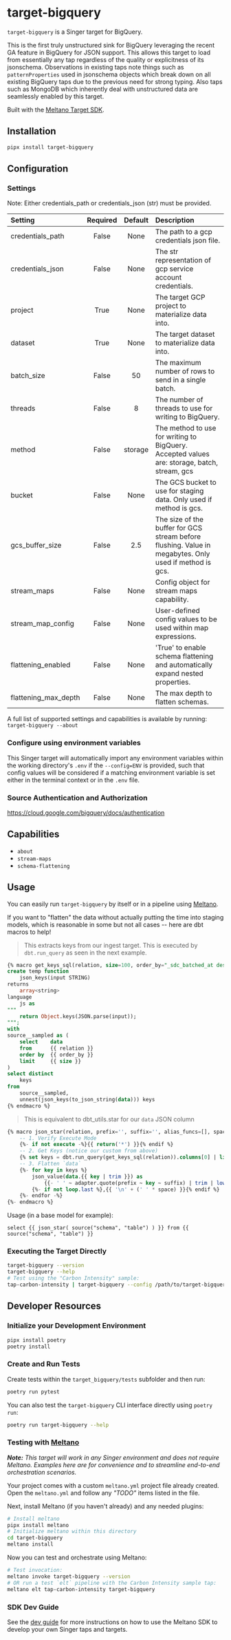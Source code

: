 # target-bigquery

`target-bigquery` is a Singer target for BigQuery.

This is the first truly unstructured sink for BigQuery leveraging the recent GA feature 
in BigQuery for JSON support. This allows this target to load from essentially any tap
regardless of the quality or explicitness of its jsonschema. Observations in existing taps 
note things such as `patternProperties` used in jsonschema objects which break down on 
all existing BigQuery taps due to the previous need for strong typing. Also taps such as
MongoDB which inherently deal with unstructured data are seamlessly enabled by this target. 


Built with the [Meltano Target SDK](https://sdk.meltano.com).

## Installation

```bash
pipx install target-bigquery
```

## Configuration

### Settings

Note: Either credentials_path or credentials_json (str) must be provided.

| Setting             | Required | Default | Description |
|:--------------------|:--------:|:-------:|:------------|
| credentials_path    | False    | None    | The path to a gcp credentials json file. |
| credentials_json    | False    | None    | The str representation of gcp service account credentials. |
| project             | True     | None    | The target GCP project to materialize data into. |
| dataset             | True     | None    | The target dataset to materialize data into. |
| batch_size          | False    |      50 | The maximum number of rows to send in a single batch. |
| threads             | False    |       8 | The number of threads to use for writing to BigQuery. |
| method              | False    | storage | The method to use for writing to BigQuery. Accepted values are: storage, batch, stream, gcs |
| bucket              | False    | None    | The GCS bucket to use for staging data. Only used if method is gcs. |
| gcs_buffer_size     | False    |     2.5 | The size of the buffer for GCS stream before flushing. Value in megabytes. Only used if method is gcs. |
| stream_maps         | False    | None    | Config object for stream maps capability. |
| stream_map_config   | False    | None    | User-defined config values to be used within map expressions. |
| flattening_enabled  | False    | None    | 'True' to enable schema flattening and automatically expand nested properties. |
| flattening_max_depth| False    | None    | The max depth to flatten schemas. |

A full list of supported settings and capabilities is available by running: `target-bigquery --about`

### Configure using environment variables

This Singer target will automatically import any environment variables within the working directory's
`.env` if the `--config=ENV` is provided, such that config values will be considered if a matching
environment variable is set either in the terminal context or in the `.env` file.

### Source Authentication and Authorization

https://cloud.google.com/bigquery/docs/authentication

## Capabilities

* `about`
* `stream-maps`
* `schema-flattening`

## Usage

You can easily run `target-bigquery` by itself or in a pipeline using [Meltano](https://meltano.com/).

If you want to "flatten" the data without actually putting the time into staging models, which is reasonable in some but not all cases -- here are dbt macros to help!

> This extracts keys from our ingest target. This is executed by `dbt.run_query` as seen in the next example.
```sql
{% macro get_keys_sql(relation, size=100, order_by="_sdc_batched_at desc") %}
create temp function
    json_keys(input STRING)
returns
    array<string>
language
    js as
"""
    return Object.keys(JSON.parse(input));
""";
with
source__sampled as (
    select    data
    from      {{ relation }}
    order by  {{ order_by }}
    limit     {{ size }}
)
select distinct
    keys
from
    source__sampled,
    unnest(json_keys(to_json_string(data))) keys
{% endmacro %}
```

> This is equivalent to dbt_utils.star for our `data` JSON column
```sql
{% macro json_star(relation, prefix='', suffix='', alias_funcs=[], space=2) -%}
    -- 1. Verify Execute Mode
    {%- if not execute -%}{{ return('*') }}{% endif %}
    -- 2. Get Keys (notice our custom from above)
    {% set keys = dbt.run_query(get_keys_sql(relation)).columns[0] | list %}
    -- 3. Flatten `data`
    {%- for key in keys %}
        json_value(data.{{ key | trim }}) as
            {{- ' ' ~ adapter.quote(prefix ~ key ~ suffix) | trim | lower }}
        {%- if not loop.last %},{{ '\n' + (' ' * space) }}{% endif %}
    {%- endfor -%}
{%- endmacro %}
```

Usage (in a base model for example):

`select {{ json_star( source("schema", "table") ) }} from {{ source("schema", "table") }}`


### Executing the Target Directly

```bash
target-bigquery --version
target-bigquery --help
# Test using the "Carbon Intensity" sample:
tap-carbon-intensity | target-bigquery --config /path/to/target-bigquery-config.json
```

## Developer Resources


### Initialize your Development Environment

```bash
pipx install poetry
poetry install
```

### Create and Run Tests

Create tests within the `target_bigquery/tests` subfolder and
  then run:

```bash
poetry run pytest
```

You can also test the `target-bigquery` CLI interface directly using `poetry run`:

```bash
poetry run target-bigquery --help
```

### Testing with [Meltano](https://meltano.com/)

_**Note:** This target will work in any Singer environment and does not require Meltano.
Examples here are for convenience and to streamline end-to-end orchestration scenarios._

Your project comes with a custom `meltano.yml` project file already created. Open the `meltano.yml` and follow any _"TODO"_ items listed in
the file.

Next, install Meltano (if you haven't already) and any needed plugins:

```bash
# Install meltano
pipx install meltano
# Initialize meltano within this directory
cd target-bigquery
meltano install
```

Now you can test and orchestrate using Meltano:

```bash
# Test invocation:
meltano invoke target-bigquery --version
# OR run a test `elt` pipeline with the Carbon Intensity sample tap:
meltano elt tap-carbon-intensity target-bigquery
```

### SDK Dev Guide

See the [dev guide](https://sdk.meltano.com/en/latest/dev_guide.html) for more instructions on how to use the Meltano SDK to
develop your own Singer taps and targets.
